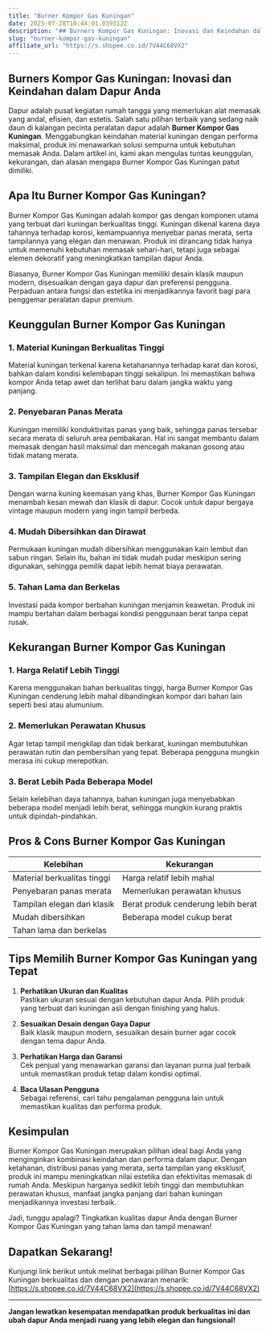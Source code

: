 ```yaml
---
title: "Burner Kompor Gas Kuningan"
date: 2025-07-28T10:44:01.039312Z
description: "## Burners Kompor Gas Kuningan: Inovasi dan Keindahan dalam Dapur Anda..."
slug: "burner-kompor-gas-kuningan"
affiliate_url: "https://s.shopee.co.id/7V44C68VX2"
---
```

## Burners Kompor Gas Kuningan: Inovasi dan Keindahan dalam Dapur Anda

Dapur adalah pusat kegiatan rumah tangga yang memerlukan alat memasak yang andal, efisien, dan estetis. Salah satu pilihan terbaik yang sedang naik daun di kalangan pecinta peralatan dapur adalah **Burner Kompor Gas Kuningan**. Menggabungkan keindahan material kuningan dengan performa maksimal, produk ini menawarkan solusi sempurna untuk kebutuhan memasak Anda. Dalam artikel ini, kami akan mengulas tuntas keunggulan, kekurangan, dan alasan mengapa Burner Kompor Gas Kuningan patut dimiliki.

## Apa Itu Burner Kompor Gas Kuningan?

Burner Kompor Gas Kuningan adalah kompor gas dengan komponen utama yang terbuat dari kuningan berkualitas tinggi. Kuningan dikenal karena daya tahannya terhadap korosi, kemampuannya menyebar panas merata, serta tampilannya yang elegan dan menawan. Produk ini dirancang tidak hanya untuk memenuhi kebutuhan memasak sehari-hari, tetapi juga sebagai elemen dekoratif yang meningkatkan tampilan dapur Anda.

Biasanya, Burner Kompor Gas Kuningan memiliki desain klasik maupun modern, disesuaikan dengan gaya dapur dan preferensi pengguna. Perpaduan antara fungsi dan estetika ini menjadikannya favorit bagi para penggemar peralatan dapur premium.

## Keunggulan Burner Kompor Gas Kuningan

### 1. Material Kuningan Berkualitas Tinggi

Material kuningan terkenal karena ketahanannya terhadap karat dan korosi, bahkan dalam kondisi kelembapan tinggi sekalipun. Ini memastikan bahwa kompor Anda tetap awet dan terlihat baru dalam jangka waktu yang panjang.

### 2. Penyebaran Panas Merata

Kuningan memiliki konduktivitas panas yang baik, sehingga panas tersebar secara merata di seluruh area pembakaran. Hal ini sangat membantu dalam memasak dengan hasil maksimal dan mencegah makanan gosong atau tidak matang merata.

### 3. Tampilan Elegan dan Eksklusif

Dengan warna kuning keemasan yang khas, Burner Kompor Gas Kuningan menambah kesan mewah dan klasik di dapur. Cocok untuk dapur bergaya vintage maupun modern yang ingin tampil berbeda.

### 4. Mudah Dibersihkan dan Dirawat

Permukaan kuningan mudah dibersihkan menggunakan kain lembut dan sabun ringan. Selain itu, bahan ini tidak mudah pudar meskipun sering digunakan, sehingga pemilik dapat lebih hemat biaya perawatan.

### 5. Tahan Lama dan Berkelas

Investasi pada kompor berbahan kuningan menjamin keawetan. Produk ini mampu bertahan dalam berbagai kondisi penggunaan berat tanpa cepat rusak.

## Kekurangan Burner Kompor Gas Kuningan

### 1. Harga Relatif Lebih Tinggi

Karena menggunakan bahan berkualitas tinggi, harga Burner Kompor Gas Kuningan cenderung lebih mahal dibandingkan kompor dari bahan lain seperti besi atau alumunium.

### 2. Memerlukan Perawatan Khusus

Agar tetap tampil mengkilap dan tidak berkarat, kuningan membutuhkan perawatan rutin dan pembersihan yang tepat. Beberapa pengguna mungkin merasa ini cukup merepotkan.

### 3. Berat Lebih Pada Beberapa Model

Selain kelebihan daya tahannya, bahan kuningan juga menyebabkan beberapa model menjadi lebih berat, sehingga mungkin kurang praktis untuk dipindah-pindahkan.

## Pros & Cons Burner Kompor Gas Kuningan

| Kelebihan                       | Kekurangan                          |
|--------------------------------|-----------------------------------|
| Material berkualitas tinggi  | Harga relatif lebih mahal       |
| Penyebaran panas merata       | Memerlukan perawatan khusus    |
| Tampilan elegan dan klasik   | Berat produk cenderung lebih berat |
| Mudah dibersihkan             | Beberapa model cukup berat     |
| Tahan lama dan berkelas      |                                 |

## Tips Memilih Burner Kompor Gas Kuningan yang Tepat

1. **Perhatikan Ukuran dan Kualitas**  
Pastikan ukuran sesuai dengan kebutuhan dapur Anda. Pilih produk yang terbuat dari kuningan asli dengan finishing yang halus.

2. **Sesuaikan Desain dengan Gaya Dapur**  
Baik klasik maupun modern, sesuaikan desain burner agar cocok dengan tema dapur Anda.

3. **Perhatikan Harga dan Garansi**  
Cek penjual yang menawarkan garansi dan layanan purna jual terbaik untuk memastikan produk tetap dalam kondisi optimal.

4. **Baca Ulasan Pengguna**  
Sebagai referensi, cari tahu pengalaman pengguna lain untuk memastikan kualitas dan performa produk.

## Kesimpulan

Burner Kompor Gas Kuningan merupakan pilihan ideal bagi Anda yang menginginkan kombinasi keindahan dan performa dalam dapur. Dengan ketahanan, distribusi panas yang merata, serta tampilan yang eksklusif, produk ini mampu meningkatkan nilai estetika dan efektivitas memasak di rumah Anda. Meskipun harganya sedikit lebih tinggi dan membutuhkan perawatan khusus, manfaat jangka panjang dari bahan kuningan menjadikannya investasi terbaik.

Jadi, tunggu apalagi? Tingkatkan kualitas dapur Anda dengan Burner Kompor Gas Kuningan yang tahan lama dan tampil menawan!

## Dapatkan Sekarang!  

Kunjungi link berikut untuk melihat berbagai pilihan Burner Kompor Gas Kuningan berkualitas dan dengan penawaran menarik: [https://s.shopee.co.id/7V44C68VX2](https://s.shopee.co.id/7V44C68VX2)

---

**Jangan lewatkan kesempatan mendapatkan produk berkualitas ini dan ubah dapur Anda menjadi ruang yang lebih elegan dan fungsional!**